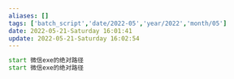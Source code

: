 ```yaml
---
aliases: []
tags: ['batch_script','date/2022-05','year/2022','month/05']
date: 2022-05-21-Saturday 16:01:41
update: 2022-05-21-Saturday 16:02:54
---
```


```bat
start 微信exe的绝对路径
start 微信exe的绝对路径
```
